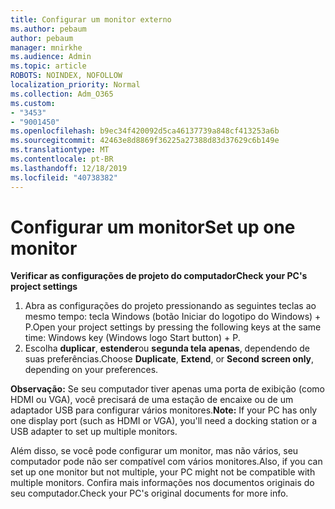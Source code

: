```yaml
---
title: Configurar um monitor externo
ms.author: pebaum
author: pebaum
manager: mnirkhe
ms.audience: Admin
ms.topic: article
ROBOTS: NOINDEX, NOFOLLOW
localization_priority: Normal
ms.collection: Adm_O365
ms.custom:
- "3453"
- "9001450"
ms.openlocfilehash: b9ec34f420092d5ca46137739a848cf413253a6b
ms.sourcegitcommit: 42463e8d8869f36225a27388d83d37629c6b149e
ms.translationtype: MT
ms.contentlocale: pt-BR
ms.lasthandoff: 12/18/2019
ms.locfileid: "40738382"
---
```

# <a name="set-up-one-monitor"></a><span data-ttu-id="91bd9-102">Configurar um monitor</span><span class="sxs-lookup"><span data-stu-id="91bd9-102">Set up one monitor</span></span>

<span data-ttu-id="91bd9-103">**Verificar as configurações de projeto do computador**</span><span class="sxs-lookup"><span data-stu-id="91bd9-103">**Check your PC's project settings**</span></span>

1. <span data-ttu-id="91bd9-104">Abra as configurações do projeto pressionando as seguintes teclas ao mesmo tempo: tecla Windows (botão Iniciar do logotipo do Windows) + P.</span><span class="sxs-lookup"><span data-stu-id="91bd9-104">Open your project settings by pressing the following keys at the same time: Windows key (Windows logo Start button) + P.</span></span>
2. <span data-ttu-id="91bd9-105">Escolha **duplicar**, **estender**ou **segunda tela apenas**, dependendo de suas preferências.</span><span class="sxs-lookup"><span data-stu-id="91bd9-105">Choose **Duplicate**, **Extend**, or **Second screen only**, depending on your preferences.</span></span>

<span data-ttu-id="91bd9-106">**Observação:** Se seu computador tiver apenas uma porta de exibição (como HDMI ou VGA), você precisará de uma estação de encaixe ou de um adaptador USB para configurar vários monitores.</span><span class="sxs-lookup"><span data-stu-id="91bd9-106">**Note:** If your PC has only one display port (such as HDMI or VGA), you'll need a docking station or a USB adapter to set up multiple monitors.</span></span>

<span data-ttu-id="91bd9-107">Além disso, se você pode configurar um monitor, mas não vários, seu computador pode não ser compatível com vários monitores.</span><span class="sxs-lookup"><span data-stu-id="91bd9-107">Also, if you can set up one monitor but not multiple, your PC might not be compatible with multiple monitors.</span></span> <span data-ttu-id="91bd9-108">Confira mais informações nos documentos originais do seu computador.</span><span class="sxs-lookup"><span data-stu-id="91bd9-108">Check your PC's original documents for more info.</span></span>